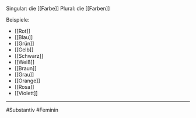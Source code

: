 Singular: die [[Farbe]]
Plural: die [[Farben]]

Beispiele:

- [[Rot]]
- [[Blau]]
- [[Grün]]
- [[Gelb]]
- [[Schwarz]]
- [[Weiß]]
- [[Braun]]
- [[Grau]]
- [[Orange]]
- [[Rosa]]
- [[Violett]]

---

#Substantiv
#Feminin
